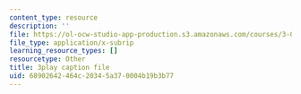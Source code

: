 ```yaml
---
content_type: resource
description: ''
file: https://ol-ocw-studio-app-production.s3.amazonaws.com/courses/3-091sc-introduction-to-solid-state-chemistry-fall-2010/68902642464c20345a370004b19b3b77_NpBq_JnLKv8.srt
file_type: application/x-subrip
learning_resource_types: []
resourcetype: Other
title: 3play caption file
uid: 68902642-464c-2034-5a37-0004b19b3b77
---
```

